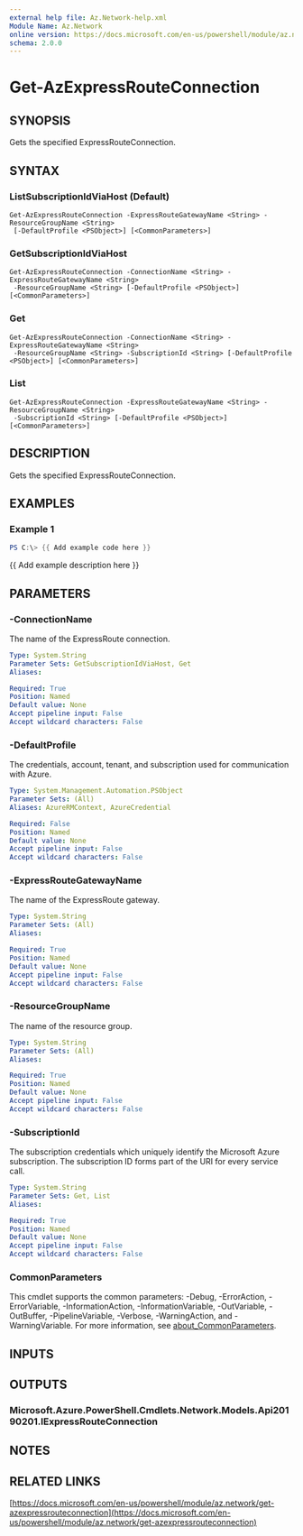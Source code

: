 ```yaml
---
external help file: Az.Network-help.xml
Module Name: Az.Network
online version: https://docs.microsoft.com/en-us/powershell/module/az.network/get-azexpressrouteconnection
schema: 2.0.0
---
```


# Get-AzExpressRouteConnection

## SYNOPSIS
Gets the specified ExpressRouteConnection.

## SYNTAX

### ListSubscriptionIdViaHost (Default)
```
Get-AzExpressRouteConnection -ExpressRouteGatewayName <String> -ResourceGroupName <String>
 [-DefaultProfile <PSObject>] [<CommonParameters>]
```

### GetSubscriptionIdViaHost
```
Get-AzExpressRouteConnection -ConnectionName <String> -ExpressRouteGatewayName <String>
 -ResourceGroupName <String> [-DefaultProfile <PSObject>] [<CommonParameters>]
```

### Get
```
Get-AzExpressRouteConnection -ConnectionName <String> -ExpressRouteGatewayName <String>
 -ResourceGroupName <String> -SubscriptionId <String> [-DefaultProfile <PSObject>] [<CommonParameters>]
```

### List
```
Get-AzExpressRouteConnection -ExpressRouteGatewayName <String> -ResourceGroupName <String>
 -SubscriptionId <String> [-DefaultProfile <PSObject>] [<CommonParameters>]
```

## DESCRIPTION
Gets the specified ExpressRouteConnection.

## EXAMPLES

### Example 1
```powershell
PS C:\> {{ Add example code here }}
```

{{ Add example description here }}

## PARAMETERS

### -ConnectionName
The name of the ExpressRoute connection.

```yaml
Type: System.String
Parameter Sets: GetSubscriptionIdViaHost, Get
Aliases:

Required: True
Position: Named
Default value: None
Accept pipeline input: False
Accept wildcard characters: False
```

### -DefaultProfile
The credentials, account, tenant, and subscription used for communication with Azure.

```yaml
Type: System.Management.Automation.PSObject
Parameter Sets: (All)
Aliases: AzureRMContext, AzureCredential

Required: False
Position: Named
Default value: None
Accept pipeline input: False
Accept wildcard characters: False
```

### -ExpressRouteGatewayName
The name of the ExpressRoute gateway.

```yaml
Type: System.String
Parameter Sets: (All)
Aliases:

Required: True
Position: Named
Default value: None
Accept pipeline input: False
Accept wildcard characters: False
```

### -ResourceGroupName
The name of the resource group.

```yaml
Type: System.String
Parameter Sets: (All)
Aliases:

Required: True
Position: Named
Default value: None
Accept pipeline input: False
Accept wildcard characters: False
```

### -SubscriptionId
The subscription credentials which uniquely identify the Microsoft Azure subscription.
The subscription ID forms part of the URI for every service call.

```yaml
Type: System.String
Parameter Sets: Get, List
Aliases:

Required: True
Position: Named
Default value: None
Accept pipeline input: False
Accept wildcard characters: False
```

### CommonParameters
This cmdlet supports the common parameters: -Debug, -ErrorAction, -ErrorVariable, -InformationAction, -InformationVariable, -OutVariable, -OutBuffer, -PipelineVariable, -Verbose, -WarningAction, and -WarningVariable. For more information, see [about_CommonParameters](http://go.microsoft.com/fwlink/?LinkID=113216).

## INPUTS

## OUTPUTS

### Microsoft.Azure.PowerShell.Cmdlets.Network.Models.Api20190201.IExpressRouteConnection
## NOTES

## RELATED LINKS

[https://docs.microsoft.com/en-us/powershell/module/az.network/get-azexpressrouteconnection](https://docs.microsoft.com/en-us/powershell/module/az.network/get-azexpressrouteconnection)

